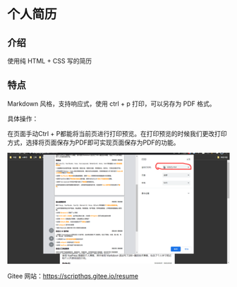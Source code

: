 # 个人简历

## 介绍

使用纯 HTML + CSS 写的简历

## 特点

Markdown 风格，支持响应式，使用 ctrl + p 打印，可以另存为 PDF 格式。

具体操作：

在页面手动Ctrl + P都能将当前页进行打印预览。在打印预览的时候我们更改打印方式，选择将页面保存为PDF即可实现页面保存为PDF的功能。

![另存为 PDF](img/PDF.png)

Gitee 网站：<https://scripthqs.gitee.io/resume>
